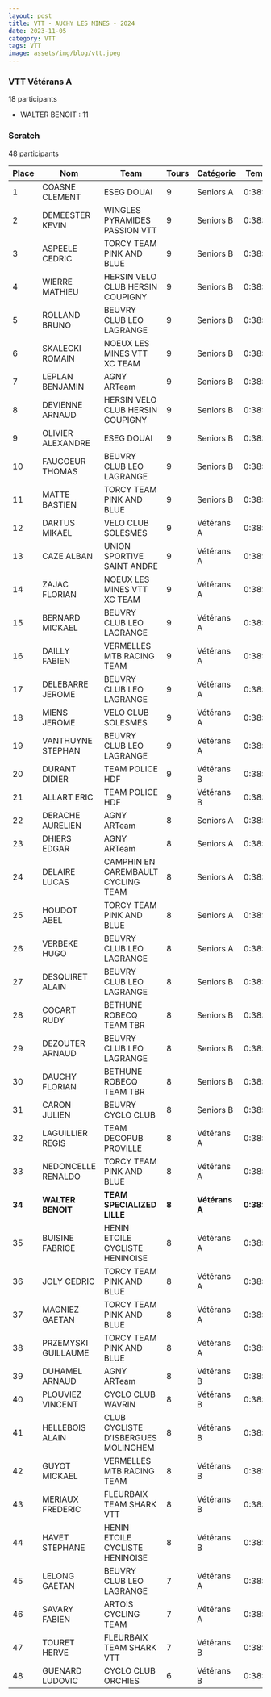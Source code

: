 ```yaml
---
layout: post
title: VTT - AUCHY LES MINES - 2024
date: 2023-11-05
category: VTT
tags: VTT
image: assets/img/blog/vtt.jpeg
---
```


### VTT Vétérans A
18 participants
- WALTER BENOIT : 11

### Scratch
48 participants

| Place | Nom | Team | Tours | Catégorie | Temps |
|---|---|---|---|---|---|
| 1 | COASNE CLEMENT | ESEG DOUAI | 9 | Seniors A | 0:38:53 | 
| 2 | DEMEESTER KEVIN | WINGLES PYRAMIDES PASSION VTT | 9 | Seniors B | 0:38:53 | 
| 3 | ASPEELE CEDRIC | TORCY TEAM PINK AND BLUE | 9 | Seniors B | 0:38:53 | 
| 4 | WIERRE MATHIEU | HERSIN VELO CLUB HERSIN COUPIGNY | 9 | Seniors B | 0:38:53 | 
| 5 | ROLLAND BRUNO | BEUVRY CLUB LEO LAGRANGE | 9 | Seniors B | 0:38:53 | 
| 6 | SKALECKI ROMAIN | NOEUX LES MINES VTT XC TEAM | 9 | Seniors B | 0:38:53 | 
| 7 | LEPLAN BENJAMIN | AGNY ARTeam | 9 | Seniors B | 0:38:53 | 
| 8 | DEVIENNE ARNAUD | HERSIN VELO CLUB HERSIN COUPIGNY | 9 | Seniors B | 0:38:53 | 
| 9 | OLIVIER ALEXANDRE | ESEG DOUAI | 9 | Seniors B | 0:38:53 | 
| 10 | FAUCOEUR THOMAS | BEUVRY CLUB LEO LAGRANGE | 9 | Seniors B | 0:38:53 | 
| 11 | MATTE BASTIEN | TORCY TEAM PINK AND BLUE | 9 | Seniors B | 0:38:53 | 
| 12 | DARTUS MIKAEL | VELO CLUB SOLESMES | 9 | Vétérans A | 0:38:53 | 
| 13 | CAZE ALBAN | UNION SPORTIVE SAINT ANDRE | 9 | Vétérans A | 0:38:53 | 
| 14 | ZAJAC FLORIAN | NOEUX LES MINES VTT XC TEAM | 9 | Vétérans A | 0:38:53 | 
| 15 | BERNARD MICKAEL | BEUVRY CLUB LEO LAGRANGE | 9 | Vétérans A | 0:38:53 | 
| 16 | DAILLY FABIEN | VERMELLES MTB RACING TEAM | 9 | Vétérans A | 0:38:53 | 
| 17 | DELEBARRE JEROME | BEUVRY CLUB LEO LAGRANGE | 9 | Vétérans A | 0:38:53 | 
| 18 | MIENS JEROME | VELO CLUB SOLESMES | 9 | Vétérans A | 0:38:53 | 
| 19 | VANTHUYNE STEPHAN | BEUVRY CLUB LEO LAGRANGE | 9 | Vétérans A | 0:38:53 | 
| 20 | DURANT DIDIER | TEAM POLICE HDF | 9 | Vétérans B | 0:38:53 | 
| 21 | ALLART ERIC | TEAM POLICE HDF | 9 | Vétérans B | 0:38:53 | 
| 22 | DERACHE AURELIEN | AGNY ARTeam | 8 | Seniors A | 0:38:53 | 
| 23 | DHIERS EDGAR | AGNY ARTeam | 8 | Seniors A | 0:38:53 | 
| 24 | DELAIRE LUCAS | CAMPHIN EN CAREMBAULT CYCLING TEAM | 8 | Seniors A | 0:38:53 | 
| 25 | HOUDOT ABEL | TORCY TEAM PINK AND BLUE | 8 | Seniors A | 0:38:53 | 
| 26 | VERBEKE HUGO | BEUVRY CLUB LEO LAGRANGE | 8 | Seniors A | 0:38:53 | 
| 27 | DESQUIRET ALAIN | BEUVRY CLUB LEO LAGRANGE | 8 | Seniors B | 0:38:53 | 
| 28 | COCART RUDY | BETHUNE ROBECQ TEAM TBR | 8 | Seniors B | 0:38:53 | 
| 29 | DEZOUTER ARNAUD | BEUVRY CLUB LEO LAGRANGE | 8 | Seniors B | 0:38:53 | 
| 30 | DAUCHY FLORIAN | BETHUNE ROBECQ TEAM TBR | 8 | Seniors B | 0:38:53 | 
| 31 | CARON JULIEN | BEUVRY CYCLO CLUB | 8 | Seniors B | 0:38:53 | 
| 32 | LAGUILLIER REGIS | TEAM DECOPUB PROVILLE | 8 | Vétérans A | 0:38:53 | 
| 33 | NEDONCELLE RENALDO | TORCY TEAM PINK AND BLUE | 8 | Vétérans A | 0:38:53 | 
| **34** | **WALTER BENOIT** | **TEAM SPECIALIZED LILLE** | **8** | **Vétérans A** | **0:38:53** | 
| 35 | BUISINE FABRICE | HENIN ETOILE CYCLISTE HENINOISE | 8 | Vétérans A | 0:38:53 | 
| 36 | JOLY CEDRIC | TORCY TEAM PINK AND BLUE | 8 | Vétérans A | 0:38:53 | 
| 37 | MAGNIEZ GAETAN | TORCY TEAM PINK AND BLUE | 8 | Vétérans A | 0:38:53 | 
| 38 | PRZEMYSKI GUILLAUME | TORCY TEAM PINK AND BLUE | 8 | Vétérans A | 0:38:53 | 
| 39 | DUHAMEL ARNAUD | AGNY ARTeam | 8 | Vétérans B | 0:38:53 | 
| 40 | PLOUVIEZ VINCENT | CYCLO CLUB WAVRIN | 8 | Vétérans B | 0:38:53 | 
| 41 | HELLEBOIS ALAIN | CLUB CYCLISTE D'ISBERGUES MOLINGHEM | 8 | Vétérans B | 0:38:53 | 
| 42 | GUYOT MICKAEL | VERMELLES MTB RACING TEAM | 8 | Vétérans B | 0:38:53 | 
| 43 | MERIAUX FREDERIC | FLEURBAIX TEAM SHARK VTT | 8 | Vétérans B | 0:38:53 | 
| 44 | HAVET STEPHANE | HENIN ETOILE CYCLISTE HENINOISE | 8 | Vétérans B | 0:38:53 | 
| 45 | LELONG GAETAN | BEUVRY CLUB LEO LAGRANGE | 7 | Vétérans A | 0:38:53 | 
| 46 | SAVARY FABIEN | ARTOIS CYCLING TEAM | 7 | Vétérans A | 0:38:53 | 
| 47 | TOURET HERVE | FLEURBAIX TEAM SHARK VTT | 7 | Vétérans B | 0:38:53 | 
| 48 | GUENARD LUDOVIC | CYCLO CLUB ORCHIES | 6 | Vétérans B | 0:38:53 | 
